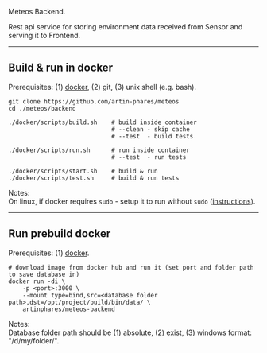 Meteos Backend.

Rest api service for storing environment data received from Sensor and serving it to Frontend.

---

Build & run in docker
---

Prerequisites: (1) [docker](https://www.docker.com/), (2) git, (3) unix shell (e.g. bash).

```
git clone https://github.com/artin-phares/meteos
cd ./meteos/backend

./docker/scripts/build.sh    # build inside container
                             # --clean - skip cache
                             # --test  - build tests

./docker/scripts/run.sh      # run inside container
                             # --test  - run tests

./docker/scripts/start.sh    # build & run
./docker/scripts/test.sh     # build & run tests
```

Notes:  
On linux, if docker requires `sudo` - setup it to run without `sudo` ([instructions](https://askubuntu.com/a/477554/950607)).

---

Run prebuild docker
---

Prerequisites: (1) [docker](https://www.docker.com/).

```
# download image from docker hub and run it (set port and folder path to save database in)
docker run -di \
    -p <port>:3000 \
    --mount type=bind,src=<database folder path>,dst=/opt/project/build/bin/data/ \
    artinphares/meteos-backend
```

Notes:  
Database folder path should be (1) absolute, (2) exist, (3) windows format: "/d/my/folder/".
